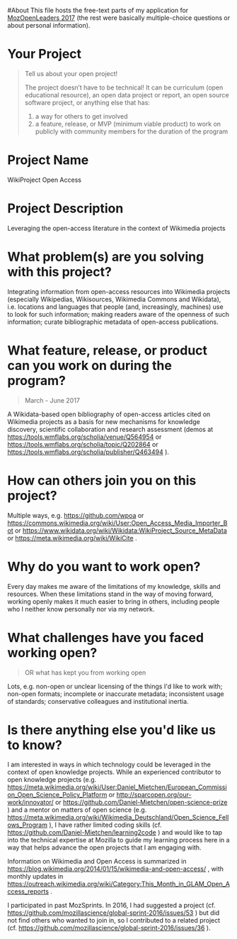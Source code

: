 #About
This file hosts the free-text parts of my application for [MozOpenLeaders 2017](https://medium.com/read-write-participate/are-you-building-in-the-open-join-forces-with-mozilla-a791dbb5c74b) (the rest were basically multiple-choice questions or about personal information).

# Your Project

> Tell us about your open project!
> 
> The project doesn’t have to be technical! It can be curriculum (open educational resource), an open data project or report, an open source software project, or anything else that has:
>
> 1. a way for others to get involved
> 2. a feature, release, or MVP (minimum viable product) to work on publicly with community members for the duration of the program

# Project Name

WikiProject Open Access

# Project Description

Leveraging the open-access literature in the context of Wikimedia projects

# What problem(s) are you solving with this project?

Integrating information from open-access resources into Wikimedia projects (especially Wikipedias, Wikisources, Wikimedia Commons and Wikidata), i.e. locations and languages that people (and, increasingly, machines) use to look for such information; making readers aware of the openness of such information; curate bibliographic metadata of open-access publications.

# What feature, release, or product can you work on during the program?
> March - June 2017

A Wikidata-based open bibliography of open-access articles cited on Wikimedia projects as a basis for new mechanisms for knowledge discovery, scientific collaboration and research assessment (demos at https://tools.wmflabs.org/scholia/venue/Q564954 or https://tools.wmflabs.org/scholia/topic/Q202864 or https://tools.wmflabs.org/scholia/publisher/Q463494 ).

# How can others join you on this project?

Multiple ways, e.g. https://github.com/wpoa or https://commons.wikimedia.org/wiki/User:Open_Access_Media_Importer_Bot or https://www.wikidata.org/wiki/Wikidata:WikiProject_Source_MetaData or https://meta.wikimedia.org/wiki/WikiCite .

# Why do you want to work open?

Every day makes me aware of the limitations of my knowledge, skills and resources. When these limitations stand in the way of moving forward, working openly makes it much easier to bring in others, including people who I neither know personally nor via my network.

# What challenges have you faced working open?
> OR what has kept you from working open

Lots, e.g. non-open or unclear licensing of the things I'd like to work with; non-open formats; incomplete or inaccurate metadata; inconsistent usage of standards; conservative colleagues and institutional inertia.

# Is there anything else you'd like us to know?

I am interested in ways in which technology could be leveraged in the context of open knowledge projects. While an experienced contributor to open knowledge projects (e.g. https://meta.wikimedia.org/wiki/User:Daniel_Mietchen/European_Commission_Open_Science_Policy_Platform or http://sparcopen.org/our-work/innovator/ or https://github.com/Daniel-Mietchen/open-science-prize ) and a mentor on matters of open science (e.g. https://meta.wikimedia.org/wiki/Wikimedia_Deutschland/Open_Science_Fellows_Program ), I have rather limited coding skills (cf. https://github.com/Daniel-Mietchen/learning2code ) and would like to tap into the technical expertise at Mozilla to guide my learning process here in a way that helps advance the open projects that I am engaging with. 

Information on Wikimedia and Open Access is summarized in https://blog.wikimedia.org/2014/01/15/wikimedia-and-open-access/ , with monthly updates in https://outreach.wikimedia.org/wiki/Category:This_Month_in_GLAM_Open_Access_reports .

I participated in past MozSprints. In 2016, I had suggested a project (cf. https://github.com/mozillascience/global-sprint-2016/issues/53 ) but did not find others who wanted to join in, so I contributed to a related project (cf. https://github.com/mozillascience/global-sprint-2016/issues/36 ).
